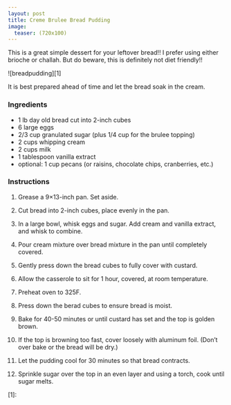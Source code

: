 ```yaml
---
layout: post
title: Creme Brulee Bread Pudding
image:
  teaser: (720x100)
---
```


This is a great simple dessert for your leftover bread!! I prefer using either brioche or challah. But do beware, this is definitely not diet friendly!!

![breadpudding][1]

It is best prepared ahead of time and let the bread soak in the cream.

### Ingredients
- 1 lb day old bread cut into 2-inch cubes
- 6 large eggs
- 2/3 cup granulated sugar (plus 1/4 cup for the brulee topping)
- 2 cups whipping cream
- 2 cups milk
- 1 tablespoon vanilla extract
- optional: 1 cup pecans (or raisins, chocolate chips, cranberries, etc.)

### Instructions
1. Grease a 9×13-inch pan. Set aside.
1. Cut bread into 2-inch cubes, place evenly in the pan.
1. In a large bowl, whisk eggs and sugar. Add cream and vanilla extract, and whisk to combine.
1. Pour cream mixture over bread mixture in the pan until completely covered.
1. Gently press down the bread cubes to fully cover with custard.
1. Allow the casserole to sit for 1 hour, covered, at room temperature.

1. Preheat oven to 325F.
1. Press down the berad cubes to ensure bread is moist.
1. Bake for 40-50 minutes or until custard has set and the top is golden brown.
1. If the top is browning too fast, cover loosely with aluminum foil. (Don’t over bake or the bread will be dry.)
1. Let the pudding cool for 30 minutes so that bread contracts.
1. Sprinkle sugar over the top in an even layer and using a torch, cook until sugar melts.

[1]: 
